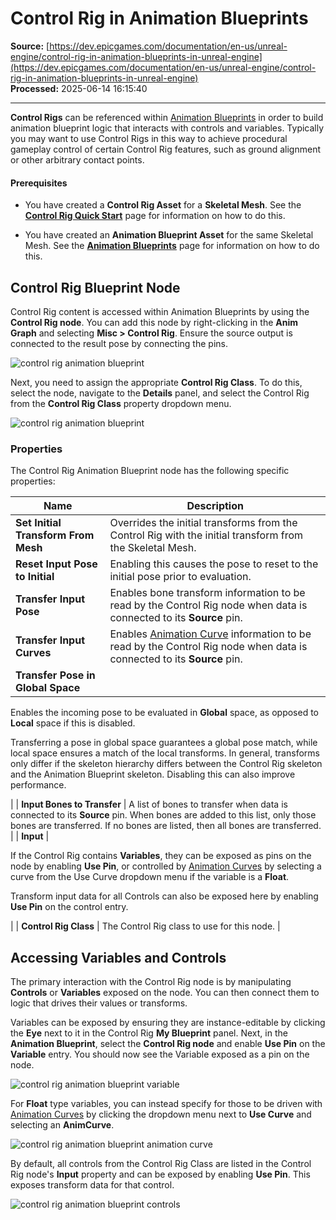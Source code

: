 # Control Rig in Animation Blueprints

**Source:** [https://dev.epicgames.com/documentation/en-us/unreal-engine/control-rig-in-animation-blueprints-in-unreal-engine](https://dev.epicgames.com/documentation/en-us/unreal-engine/control-rig-in-animation-blueprints-in-unreal-engine)  
**Processed:** 2025-06-14 16:15:40

---

**Control Rigs** can be referenced within [Animation Blueprints](/documentation/en-us/unreal-engine/animation-blueprints-in-unreal-engine) in order to build animation blueprint logic that interacts with controls and variables. Typically you may want to use Control Rigs in this way to achieve procedural gameplay control of certain Control Rig features, such as ground alignment or other arbitrary contact points.

#### Prerequisites

-   You have created a **Control Rig Asset** for a **Skeletal Mesh**. See the **[Control Rig Quick Start](/documentation/en-us/unreal-engine/how-to-create-control-rigs-in-unreal-engine)** page for information on how to do this.
    
-   You have created an **Animation Blueprint Asset** for the same Skeletal Mesh. See the **[Animation Blueprints](/documentation/en-us/unreal-engine/animation-blueprints-in-unreal-engine)** page for information on how to do this.
    

## Control Rig Blueprint Node

Control Rig content is accessed within Animation Blueprints by using the **Control Rig node**. You can add this node by right-clicking in the **Anim Graph** and selecting **Misc > Control Rig**. Ensure the source output is connected to the result pose by connecting the pins.

![control rig animation blueprint](https://d1iv7db44yhgxn.cloudfront.net/documentation/images/e6ec6519-f343-4370-8fcf-39cdd095ff71/node.png)

Next, you need to assign the appropriate **Control Rig Class**. To do this, select the node, navigate to the **Details** panel, and select the Control Rig from the **Control Rig Class** property dropdown menu.

![control rig animation blueprint](https://d1iv7db44yhgxn.cloudfront.net/documentation/images/e59a5788-632d-433b-a36f-786762204680/class.png)

### Properties

The Control Rig Animation Blueprint node has the following specific properties:

| Name | Description |
| --- | --- |
| **Set Initial Transform From Mesh** | Overrides the initial transforms from the Control Rig with the initial transform from the Skeletal Mesh. |
| **Reset Input Pose to Initial** | Enabling this causes the pose to reset to the initial pose prior to evaluation. |
| **Transfer Input Pose** | Enables bone transform information to be read by the Control Rig node when data is connected to its **Source** pin. |
| **Transfer Input Curves** | Enables [Animation Curve](/documentation/en-us/unreal-engine/animation-curves-in-unreal-engine) information to be read by the Control Rig node when data is connected to its **Source** pin. |
| **Transfer Pose in Global Space** | 
Enables the incoming pose to be evaluated in **Global** space, as opposed to **Local** space if this is disabled.

Transferring a pose in global space guarantees a global pose match, while local space ensures a match of the local transforms. In general, transforms only differ if the skeleton hierarchy differs between the Control Rig skeleton and the Animation Blueprint skeleton. Disabling this can also improve performance.



 |
| **Input Bones to Transfer** | A list of bones to transfer when data is connected to its **Source** pin. When bones are added to this list, only those bones are transferred. If no bones are listed, then all bones are transferred. |
| **Input** | 

If the Control Rig contains **Variables**, they can be exposed as pins on the node by enabling **Use Pin**, or controlled by [Animation Curves](/documentation/en-us/unreal-engine/animation-curves-in-unreal-engine) by selecting a curve from the Use Curve dropdown menu if the variable is a **Float**.

Transform input data for all Controls can also be exposed here by enabling **Use Pin** on the control entry.



 |
| **Control Rig Class** | The Control Rig class to use for this node. |

## Accessing Variables and Controls

The primary interaction with the Control Rig node is by manipulating **Controls** or **Variables** exposed on the node. You can then connect them to logic that drives their values or transforms.

Variables can be exposed by ensuring they are instance-editable by clicking the **Eye** next to it in the Control Rig **My Blueprint** panel. Next, in the **Animation Blueprint**, select the **Control Rig node** and enable **Use Pin** on the **Variable** entry. You should now see the Variable exposed as a pin on the node.

![control rig animation blueprint variable](https://d1iv7db44yhgxn.cloudfront.net/documentation/images/729fee3f-ca7e-472a-9c05-1e2d2bf530db/exposevar.png)

For **Float** type variables, you can instead specify for those to be driven with [Animation Curves](/documentation/en-us/unreal-engine/animation-curves-in-unreal-engine) by clicking the dropdown menu next to **Use Curve** and selecting an **AnimCurve**.

![control rig animation blueprint animation curve](https://d1iv7db44yhgxn.cloudfront.net/documentation/images/a4364ed4-23f9-4c6e-84d5-81dedc9f6812/usecurve.png)

By default, all controls from the Control Rig Class are listed in the Control Rig node's **Input** property and can be exposed by enabling **Use Pin**. This exposes transform data for that control.

![control rig animation blueprint controls](https://d1iv7db44yhgxn.cloudfront.net/documentation/images/e3f4a05b-4b88-4013-aea2-12f23716b096/exposectrl.png)